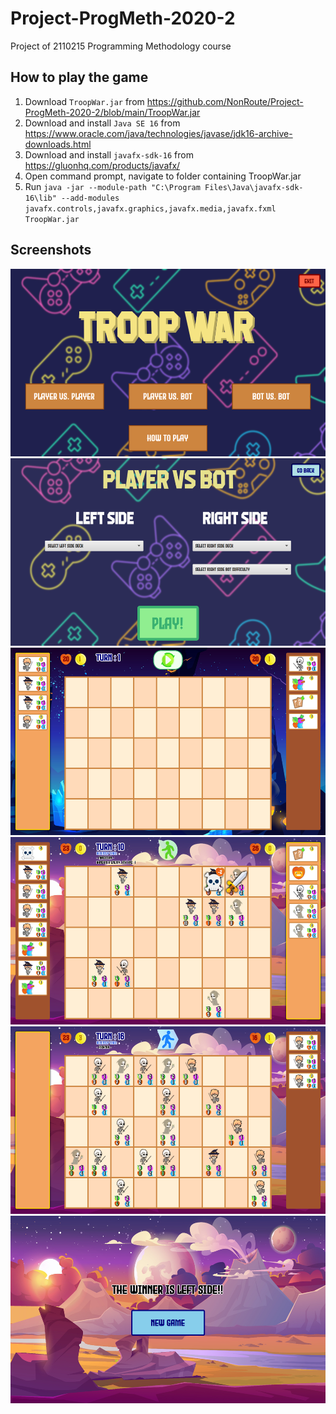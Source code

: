 # Project-ProgMeth-2020-2
Project of 2110215 Programming Methodology course

## How to play the game
1. Download `TroopWar.jar` from https://github.com/NonRoute/Project-ProgMeth-2020-2/blob/main/TroopWar.jar
2. Download and install `Java SE 16` from https://www.oracle.com/java/technologies/javase/jdk16-archive-downloads.html
3. Download and install `javafx-sdk-16` from https://gluonhq.com/products/javafx/
4. Open command prompt, navigate to folder containing TroopWar.jar
5. Run `java -jar --module-path "C:\Program Files\Java\javafx-sdk-16\lib" --add-modules javafx.controls,javafx.graphics,javafx.media,javafx.fxml TroopWar.jar`

## Screenshots
<img height="300" src="screenshots/image1.png"/> <br/>
<img height="300" src="screenshots/image2.png"/> <br/>
<img height="300" src="screenshots/image3.png"/> <br/>
<img height="300" src="screenshots/image5.png"/> <br/>
<img height="300" src="screenshots/image4.png"/> <br/>
<img height="300" src="screenshots/image6.png"/> <br/>
